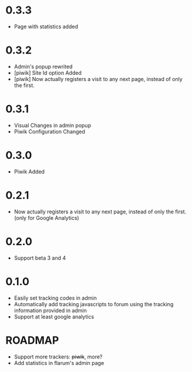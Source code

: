 # 0.3.3
  - Page with statistics added

# 0.3.2
  - Admin's popup rewrited
  - [piwik] Site Id option Added
  - [piwik] Now actually registers a visit to any next page, instead of only the first.

# 0.3.1

- Visual Changes in admin popup
- Piwik Configuration Changed

# 0.3.0

- Piwik Added

# 0.2.1

- Now actually registers a visit to any next page, instead of only the first. (only for Google Analytics)

# 0.2.0

- Support beta 3 and 4

# 0.1.0

- Easily set tracking codes in admin
- Automatically add tracking javascripts to forum using the tracking information provided in admin
- Support at least google analytics

# ROADMAP

- Support more trackers: ~~piwik~~, more?
- Add statistics in flarum's admin page
